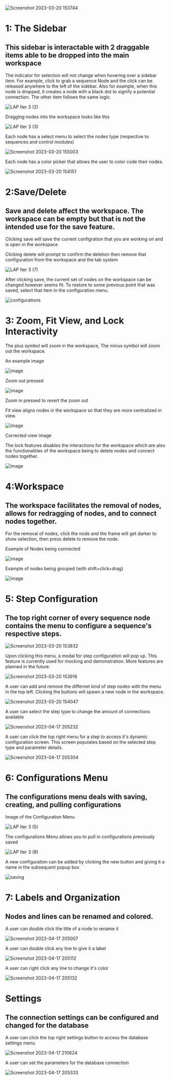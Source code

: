 ![Screenshot 2023-03-20 153744](https://user-images.githubusercontent.com/89548120/226448580-09ada1cf-1dbd-4cd5-84ec-626c351064e3.png)

<h1>1: The Sidebar</h1>
<h2>This sidebar is interactable with 2 draggable items able to be dropped into the main workspace</h2>
<p>
The indicator for selection will not change when hovering over a sidebar item. For example, click to grab a sequence Node and the click can be released anywhere to the left of the sidebar. Also for example, when this node is dropped, it creates a node with a black dot to signify a potential connection. The other item follows the same logic.
</p>

![LAP Iter 3 (2)](https://user-images.githubusercontent.com/89548120/217130954-155befd6-f6fa-482f-9133-621d53dbbe85.PNG)


<p>Dragging nodes into the workspace looks like this</p>

![LAP Iter 3 (3)](https://user-images.githubusercontent.com/89548120/217131071-b96632ba-6bf1-4ae6-9a7e-8c4c253f6af2.PNG)

Each node has a select menu to select the nodes type (respective to sequences and control modules)

![Screenshot 2023-03-20 155003](https://user-images.githubusercontent.com/89548120/226450305-c242fd92-373a-4f93-a69f-4f9e31f02478.png)

Each node has a color picker that allows the user to color code their nodes.

![Screenshot 2023-03-20 154151](https://user-images.githubusercontent.com/89548120/226448763-cbb63ff6-67ad-420f-8b93-2e5b82bb78d3.png)

<h1>2:Save/Delete</h1>
<h2>Save and delete affect the workspace. The workspace can be empty but that is not the intended use for the save feature. </h2>
<p> Clicking save will save the current configration that you are working on and is open in the workspace</p>

Clicking delete will prompt to confirm the deletion then remove that configuration from the workspace and the tab system

![LAP Iter 3 (7)](https://user-images.githubusercontent.com/89548120/217131361-8bf824b5-9df0-4edd-a545-0e70edb996d2.PNG)

<p> After clicking save, the current set of nodes on the workspace can be changed however seems fit. To restore to some previous point that was saved, select that item in the configuration menu. </p> 

![configurations](https://user-images.githubusercontent.com/89548120/217131765-4f4e689b-e44b-4c2c-bbf5-02d583593cf7.PNG)

<h1>3: Zoom, Fit View, and Lock Interactivity</h1>
<p> The plus symbol will zoom in the workspace, The minus symbol will zoom out the workspace. </p>


<p>An example image</p>

![image](https://user-images.githubusercontent.com/77747670/206332349-7d1c65d7-7534-41ea-8546-3d4b70f8fe2b.png)


<p>Zoom out pressed</p>

![image](https://user-images.githubusercontent.com/77747670/206332389-243d642c-b4e1-45ae-93a6-b394a9afc0e6.png)

<p>Zoom in pressed to revert the zoom out</p>
<p>Fit view aligns nodes in the workspace so that they are more centralized in view.</p>

![image](https://user-images.githubusercontent.com/77747670/206332540-dd2328f4-54a7-4c50-8a19-ddbfc50cb0a9.png)


<p>Corrected view image</p>
<p> The lock features disables the interactions for the workspace which are also the functionalities of the workspace being to delete nodes and connect nodes together. 
  
![image](https://user-images.githubusercontent.com/77747670/206332648-3dfabf83-8be0-4c96-aedb-35a33c8fea81.png)

  
<h1>4:Workspace</h1>
<h2>The workspace facilitates the removal of nodes, allows for redragging of nodes, and to connect nodes together.</h2>
<p>For the removal of nodes, click the node and the frame will get darker to show selection, then press delete to remove the node.</p>

<p>Example of Nodes being connected</p>

![image](https://user-images.githubusercontent.com/77747670/206332925-ee4cc3f2-44b2-4237-ad10-86a2e178a9f8.png)


<p>Example of nodes being grouped (with shift+click+drag)</p>

![image](https://user-images.githubusercontent.com/77747670/206333157-65ad6c38-e92f-4243-9c24-4a069a40cb39.png)

<h1>5: Step Configuration</h1>
<h2>The top right corner of every sequence node contains the menu to configure a sequence's respective steps.</h2>

![Screenshot 2023-03-20 153832](https://user-images.githubusercontent.com/89548120/226449257-815fb0e2-20f7-41a4-8a1c-404045aabbca.png)

<p>Upon clicking this menu, a modal for step configuration will pop up. This feature is currently used for mocking and demonstration. More features are planned in the future.</P>

![Screenshot 2023-03-20 153916](https://user-images.githubusercontent.com/89548120/226449496-63c4d54f-1231-4a9a-9364-a28dfe37a891.png)

<p>A user can add and remove the differnet kind of step nodes with the menu in the top left. Clicking the buttons will spawn a new node in the workspace.</p>

![Screenshot 2023-03-20 154047](https://user-images.githubusercontent.com/89548120/226449691-700951b4-05e3-4082-873d-387e62106a2b.png)

A user can select the step type to change the amount of connections available

![Screenshot 2023-04-17 205232](https://user-images.githubusercontent.com/89548120/232642527-f30c798d-6249-4867-82ca-0a0848ec7f4f.png)

A user can click the top right menu for a step to access it's dynamic configuration screen.
This screen populates based on the selected step type and parameter details.

![Screenshot 2023-04-17 205304](https://user-images.githubusercontent.com/89548120/232642645-0b4f7e1d-cbb5-4a90-bdf1-5deef791fc7d.png)

<h1>6: Configurations Menu</h1>
<h2>The configurations menu deals with saving, creating, and pulling configurations</h2>

<p>Image of the Configuration Menu</p>

![LAP Iter 3 (5)](https://user-images.githubusercontent.com/89548120/217132442-b2b90a5d-7eb4-4bac-9dc4-b99177db9701.PNG)

<p> The configurations Menu allows you to pull in configurations previously saved</p>

![LAP Iter 3 (8)](https://user-images.githubusercontent.com/89548120/217132479-fd9e77ab-1c23-4425-82b6-02419101e0a2.PNG)

<p>A new configuration can be added by clicking the new button and giving it a name in the subsequent popup box</p>
  
![saving](https://user-images.githubusercontent.com/89548120/217132624-5af45e4b-5a0f-4fe4-b5cc-6c7960023dd5.PNG)

# 7: Labels and Organization

 ## Nodes and lines can be renamed and colored.
 
A user can double click the title of a node to rename it
 
![Screenshot 2023-04-17 205007](https://user-images.githubusercontent.com/89548120/232642719-81649ae1-fa85-435f-8199-b35a47ecd61f.png)
 
A user can double click any line to give it a label
 
![Screenshot 2023-04-17 205112](https://user-images.githubusercontent.com/89548120/232642774-38a897bc-b5c2-42f7-99f9-08ad81863fa3.png)
 
A user can right click any line to change it's color
 
![Screenshot 2023-04-17 205132](https://user-images.githubusercontent.com/89548120/232642809-6a6e8e8f-c0a5-4e9d-b8e8-dbcfaa2048fe.png)
 
# Settings
 
## The connection settings can be configured and changed for the database
 
A user can click the top right settings button to access the database settings menu
 
![Screenshot 2023-04-17 210624](https://user-images.githubusercontent.com/89548120/232642966-462afc1a-05e3-4b23-ac9c-01af8e0e002e.png)
 
 A user can set the parameters for the database connection
 
![Screenshot 2023-04-17 205333](https://user-images.githubusercontent.com/89548120/232643039-68215229-442c-475a-9b21-145b99aa018c.png)
  
